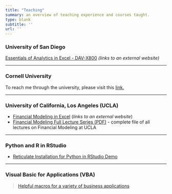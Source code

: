 ```yaml
---
title: "Teaching"
summary: an overview of teaching experience and courses taught.
type: blank
subtitle: ''
url: ''
---
```

### University of San Diego

[Essentials of Analytics in Excel - DAV-X800](https://pce.sandiego.edu/search/publicCourseSearchDetails.do?method=load&courseId=49435200) *(links to an external website)*

---
### Cornell University

To reach me through the university, please visit this [link.](https://www.cornell.edu/search/people.cfm?netid=ls799/)

--- 
### University of California, Los Angeles (UCLA)

- [Financial Modeling in Excel](https://sites.google.com/g.ucla.edu/ucla-financial-modeling/home) (*links to an external website*)
- [Financial Modeling Full Lecture Series (PDF)](Financial_Modeling_Workshop_by_Leon_Shpaner-Full_Lecture_Series.pdf) - complete file of all lectures on Financial Modeling at UCLA

---
### Python and R in RStudio

- [Reticulate Installation for Python in RStudio Demo](https://www.youtube.com/watch?v=gNryvKSc8Pk&t=920s) <i class="fab fa-youtube" style="font-size:22px"></i>

---
### Visual Basic for Applications (VBA)

> [Helpful macros for a variety of business applications](/teaching/post/vba)
